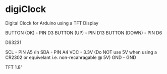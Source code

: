 # digiClock
Digital Clock for Arduino using a TFT Display 

BUTTON (OK) - PIN D3 
BUTTON (UP) - PIN D13
BUTTON (DOWN) - PIN D6

DS3231 

SCL - PIN A5 /ln
SDA - PIN A4 
VCC - 3.3V (Do NOT use 5V when using a CR2302 or equivelant i.e. non-recahragable @ 5V)
GND - GND

TFT 1.8" 

